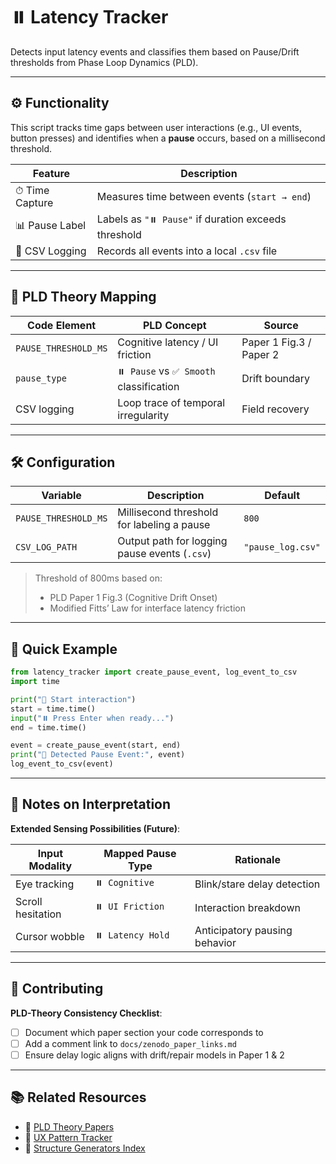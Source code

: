 # ⏸️ Latency Tracker

Detects input latency events and classifies them based on Pause/Drift thresholds from Phase Loop Dynamics (PLD).

---

## ⚙️ Functionality

This script tracks time gaps between user interactions (e.g., UI events, button presses) and identifies when a **pause** occurs, based on a millisecond threshold.

| Feature         | Description                                  |
|----------------|----------------------------------------------|
| ⏱ Time Capture | Measures time between events (`start → end`) |
| 📊 Pause Label | Labels as `"⏸️ Pause"` if duration exceeds threshold |
| 📝 CSV Logging | Records all events into a local `.csv` file  |

---

## 🧠 PLD Theory Mapping

| Code Element     | PLD Concept                        | Source         |
|------------------|------------------------------------|----------------|
| `PAUSE_THRESHOLD_MS` | Cognitive latency / UI friction     | Paper 1 Fig.3 / Paper 2 |
| `pause_type`     | `⏸️ Pause` vs `✅ Smooth` classification | Drift boundary |
| CSV logging      | Loop trace of temporal irregularity | Field recovery |

---

## 🛠️ Configuration

| Variable             | Description                                     | Default |
|----------------------|-------------------------------------------------|---------|
| `PAUSE_THRESHOLD_MS` | Millisecond threshold for labeling a pause      | `800`   |
| `CSV_LOG_PATH`       | Output path for logging pause events (`.csv`)   | `"pause_log.csv"` |

> Threshold of 800ms based on:
> - PLD Paper 1 Fig.3 (Cognitive Drift Onset)
> - Modified Fitts’ Law for interface latency friction

---

## 🚀 Quick Example

```python
from latency_tracker import create_pause_event, log_event_to_csv
import time

print("🔴 Start interaction")
start = time.time()
input("⏸️ Press Enter when ready...")
end = time.time()

event = create_pause_event(start, end)
print("🧠 Detected Pause Event:", event)
log_event_to_csv(event)
```
---

## 🧠 Notes on Interpretation

**Extended Sensing Possibilities (Future)**:

| Input Modality    | Mapped Pause Type   | Rationale                        |
|-------------------|---------------------|----------------------------------|
| Eye tracking      | `⏸️ Cognitive`       | Blink/stare delay detection      |
| Scroll hesitation | `⏸️ UI Friction`     | Interaction breakdown            |
| Cursor wobble     | `⏸️ Latency Hold`    | Anticipatory pausing behavior    |

---

## 🤝 Contributing

**PLD-Theory Consistency Checklist**:
- [ ] Document which paper section your code corresponds to
- [ ] Add a comment link to `docs/zenodo_paper_links.md`  
- [ ] Ensure delay logic aligns with drift/repair models in Paper 1 & 2

---

## 📚 Related Resources

- 🧠 [PLD Theory Papers](../docs/zenodo_paper_links.md)
- 🧩 [UX Pattern Tracker](../notion_ui_templates/README_notion_ui_templates.md)
- 🤖 [Structure Generators Index](../structure_generators/README_structure_generators.md)
